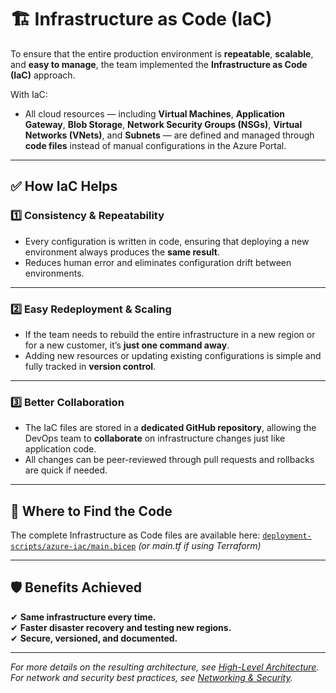 # 🏗️ Infrastructure as Code (IaC)

To ensure that the entire production environment is **repeatable**, **scalable**, and **easy to manage**, the team implemented the **Infrastructure as Code (IaC)** approach.

With IaC:
- All cloud resources — including **Virtual Machines**, **Application Gateway**, **Blob Storage**, **Network Security Groups (NSGs)**, **Virtual Networks (VNets)**, and **Subnets** — are defined and managed through **code files** instead of manual configurations in the Azure Portal.

---

## ✅ **How IaC Helps**

### 1️⃣ **Consistency & Repeatability**
- Every configuration is written in code, ensuring that deploying a new environment always produces the **same result**.
- Reduces human error and eliminates configuration drift between environments.

---

### 2️⃣ **Easy Redeployment & Scaling**
- If the team needs to rebuild the entire infrastructure in a new region or for a new customer, it’s **just one command away**.
- Adding new resources or updating existing configurations is simple and fully tracked in **version control**.

---

### 3️⃣ **Better Collaboration**
- The IaC files are stored in a **dedicated GitHub repository**, allowing the DevOps team to **collaborate** on infrastructure changes just like application code.
- All changes can be peer-reviewed through pull requests and rollbacks are quick if needed.

---

## 📁 **Where to Find the Code**

The complete Infrastructure as Code files are available here:
[`deployment-scripts/azure-iac/main.bicep`](../deployment-scripts/azure-iac/main.bicep) *(or main.tf if using Terraform)*

---

## 🛡️ **Benefits Achieved**

✔ **Same infrastructure every time.**  
✔ **Faster disaster recovery and testing new regions.**  
✔ **Secure, versioned, and documented.**

---

_For more details on the resulting architecture, see [High-Level Architecture](./ARCHITECTURE.md)._  
_For network and security best practices, see [Networking & Security](./Network-Security.md)._

